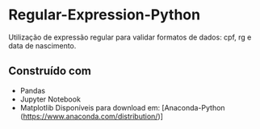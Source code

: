# Regular-Expression-Python
Utilização de expressão regular para validar formatos de dados: cpf, rg e data de nascimento.

## Construído com
* Pandas
* Jupyter Notebook
* Matplotlib
Disponíveis para download em: [Anaconda-Python (https://www.anaconda.com/distribution/)]
